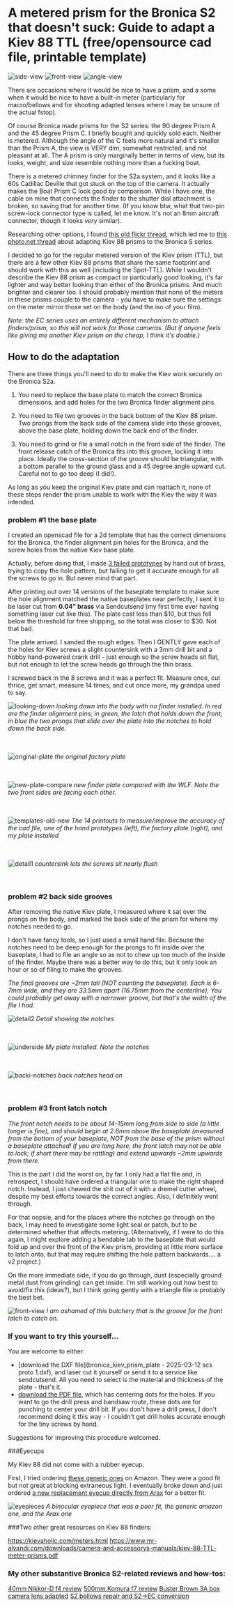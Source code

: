 

# A metered prism for the Bronica S2 that doesn't suck:  Guide to adapt a Kiev 88 TTL (free/opensource cad file, printable template)

![side-view](photos/full-side-profile.jpeg)
![front-view](photos/full-front-view.jpeg)
![angle-view](photos/full-angle-view.jpeg)



There are occasions where it would be nice to have a prism, and a some when it would be nice to have a built-in meter (particularly for macro/bellows and for shooting adapted lenses where I may be unsure of the actual fstop).

Of course Bronica made prisms for the S2 series:  the 90 degree Prism A and the 45 degree Prism C.  I briefly bought and quickly sold each.  Neither is metered.  Although the angle of the C feels more natural and it's smaller than the Prism A, the view is VERY dim, somewhat restricted, and not pleasant at all. The A prism is only marginally better in terms of view, but its looks, weight, and size resemble nothing more than a fucking boat.  

There is a metered chimney finder for the S2a system, and it looks like a 60s Cadillac Deville that got stuck on the top of the camera. It actually makes the Boat Prism C look good by comparison.  While I have one, the cable on mine that connects the finder to the shutter dial attachment is broken, so saving that for another time.  (If you know btw, what that two-pin screw-lock connector type is called, let me know.  It's not an 8mm aircraft connector, though it looks *very* similar).  

Researching other options, I found [this old flickr thread](https://www.flickr.com/groups/2677388@N24/discuss/72157658792446389/), which led me to [this photo.net thread](https://www.photo.net/forums/topic/10137-has-anyone-used-kiev-spot-ttl-prism-on-bronica-s2a/) about adapting Kiev 88 prisms to the Bronica S series.  

I decided to go for the regular metered version of the Kiev prism (TTL), but there are a few other Kiev 88 prisms that share the same footprint and should work with this as well (including the Spot-TTL).  While I wouldn't describe the Kiev 88 prism as compact or particularly good looking, it's far lighter and way better looking than either of the Bronica prisms.  And much brighter and clearer too.  I should probably mention that none of the meters in these prisms couple to the camera - you have to make sure the settings on the meter mirror those set on the body (and the iso of your film).

*Note:  the EC series uses an entirely different mechanism to attach finders/prism, so this will not work for those cameras.  (But if anyone feels like giving me another Kiev prism on the cheap, I think it's doable.)*



## How to do the adaptation


There are three things you'll need to do to make the Kiev work securely on the Bronica S2a.  


1)  You need to replace the base plate to match the correct Bronica dimensions, and add holes for the two Bronica finder alignment pins.

2)  You need to file two grooves in the back bottom of the Kiev 88 prism.  Two prongs from the back side of the camera slide into these grooves, above the base plate, holding down the back end of the finder.  

3)  You need to grind or file a small notch in the front side of the finder.   The front release catch of the Bronica fits into this groove, locking it into place.  Ideally the cross-section of the groove should be triangular, with a bottom parallel to the ground glass and a 45 degree angle upward cut.  Careful not to go too deep (I did!).  

As long as you keep the original Kiev plate and can reattach it, none of these steps render the prism unable to work with the Kiev the way it was intended.


### problem #1 the base plate

I created an openscad file for a 2d template that has the correct dimensions for the Bronica, the finder alignment pin holes for the Bronica, and the screw holes from the native Kiev base plate. 

Actually, before doing that, I made [3 failed prototypes](https://imgur.com/a/NDPlpRM) by hand out of brass, trying to copy the hole pattern, but failing to get it accurate enough for all the screws to go in.  But never mind that part.

After printing out over 14 versions of the baseplate template to make sure the hole alignment matched the native baseplates near perfectly, I sent it to be laser cut from **0.04" brass** via Sendcutsend (my first time ever having something laser cut like this).  The plate cost less than $10, but thus fell below the threshold for free shipping, so the total was closer to $30.  Not that bad.

The plate arrived.  I sanded the rough edges. Then I GENTLY gave each of the holes for Kiev screws a slight countersink with a 3mm drill bit and a hobby hand-powered crank drill - just enough so the screw heads sit flat, but not enough to let the screw heads go through the thin brass.

I screwed back in the 8 screws and it was a perfect fit.  Measure once, cut thrice, get smart, measure 14 times, and cut once more, my grandpa used to say.

![looking-down](photos/looking-down-body.JPG)
*looking down into the body with no finder installed.  In red are the finder alignment pins;  in green, the latch that holds down the front;  in blue the two prongs that slide over the plate into the notches to hold down the back side.*
<BR><BR><BR>


![original-plate](photos/original-plate.jpeg)
*the original factory plate*
<BR><BR><BR>


![new-plate-compare](photos/New-plate-compare-wlf.jpeg)
*new finder plate compared with the WLF.  Note the two front sides are facing each other.*
<BR><BR><BR>


![templates-old-new](photos/templates-old-new.jpeg)
*The 14 printouts to measure/improve the accuracy of the cad file, one of the hand prototypes (left), the factory plate (right), and my plate installed*
<BR><BR><BR>

  
![detail1](photos/detail1.jpeg)
*countersink lets the screws sit nearly flush*
<BR><BR><BR>


### problem #2 back side grooves


After removing the native Kiev plate, I measured where it sat over the prongs on the body, and marked the back side of the prism for where my notches needed to go.

I don't have fancy tools, so I just used a small hand file.  Because the notches need to be deep enough for the prongs to fit inside over the baseplate, I had to file an angle so as not to chew up too much of the inside of the finder.  Maybe there was a better way to do this, but it only took an hour or so of filing to make the grooves.

*The final grooves are ~2mm tall (NOT counting the baseplate).  Each is 6-7mm wide, and they are 33.5mm apart (16.75mm from the centerline).  You could probably get away with a narrower groove, but that's the width of the file I had.*

![detail2](photos/detail2.jpeg)
*Detail showing the notches*
<BR><BR><BR>

![underside](photos/underside.jpeg)
*My plate installed.  Note the notches*
<BR><BR><BR>

![backi-notches](photos/back-notches.jpeg)
*back notches head on*
<BR><BR><BR>


### problem #3 front latch notch


*The front notch needs to be about 14-15mm long from side to side (a little longer is fine), and should begin at 2.6mm above the baseplate (measured from the bottom of your baseplate, NOT from the base of the prism without a baseplate attached!  If you are long here, the front latch may not be able to lock; if short there may be rattling) and extend upwards ~2mm upwards from there.*

This is the part I did the worst on, by far.  I only had a flat file and, in retrospect, I should have ordered a triangular one to make the right shaped notch.  Instead, I just chewed the shit out of it with a dremel cutter wheel, despite my best efforts towards the correct angles.  Also, I definitely went through.

For that oopsie, and for the places where the notches go through on the back, I may need to investigate some light seal or patch, but to be determined whether that affects metering.  (Alternatively, if I were to do this again, I might explore adding a bendable tab to the baseplate that would fold up and over the front of the Kiev prism, providing at little more surface to latch onto, but that may require shifting the hole pattern backwards.... a v2 project.)

On the more immediate side, if you do go through, dust (especially ground metal dust from grinding) can get inside.  I'm still working out how best to avoid/fix this (ideas?), but I think going gently with a triangle file is probably the best bet.

![front-view](photos/front-view.jpeg)
*I am ashamed of this butchery that is the groove for the front latch to catch on.*


### If you want to try this yourself...


You are welcome to either:

 - [download the DXF file](bronica_kiev_prism_plate - 2025-03-12 scs proto 1.dxf), and laser cut it yourself or send it to a service like sendcutsend.  All you need to select is the material and thickness of the plate - that's it.
 - [download the PDF file](bronica_kiev_prism_plate.pdf), which has centering dots for the holes.  If you want to go the drill press and bandsaw route, these dots are for punching to center your drill bit.  If you don't have a drill press, I don't recommend doing it this way - I couldn't get drill holes accurate enough for the tiny screws by hand.

Suggestions for improving this procedure welcomed.


###Eyecups

My Kiev 88 did not come with a rubber eyecup.

First, I tried ordering [these generic ones](https://www.amazon.com/dp/B0CQXGXL1B?ref_=ppx_hzsearch_conn_dt_b_fed_asin_title_5) on Amazon.  They were a good fit but not great at blocking extraneous light.  I eventually broke down and just ordered [a new replacement eyecup directly from Arax](https://araxfoto.com/accessories/eye-cup/) for a better fit.


![eyepieces](photos/eyepieces.jpeg)
*A binocular eyepiece that was a poor fit, the generic amazon one, and the Arax one*



###Two other great resources on Kiev 88 finders:

https://kievaholic.com/meters.html
https://www.mr-alvandi.com/downloads/camera-and-accessorys-manuals/kiev-88-TTL-meter-prisms.pdf


### My other substantive Bronica S2-related reviews and how-tos:

[40mm Nikkor-D f4 review](https://www.reddit.com/r/AnalogCommunity/comments/1jkkd1u/the_little_known_alternative_to_the_hasselblad/)
[500mm Komura f7 review](https://www.reddit.com/r/AnalogCommunity/comments/1h1fw50/bronica_s2a_telephoto_madness_the_komura_500mm_f7/)
[Buster Brown 3A box camera lens adapted](https://www.reddit.com/r/AnalogCommunity/comments/1iykq9i/bronica_s2a_sporting_a_box_camera_lens_with_a/)
[S2 bellows repair and S2->EC conversion](https://www.reddit.com/r/Bronica/comments/1jgc18j/bronica_s2_bellows_screw_replacements_and/)
